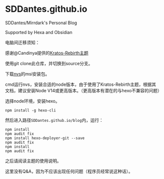# SDDantes.github.io
SDDantes/Mirrdark's Personal Blog

Supported by Hexa and Obsidian



电脑间迁移须知：

感谢@Candinya提供的[Kratos-Rebirth主题](https://github.com/Candinya/Kratos-Rebirth)

使用git clone此仓库，并切换到source分支。

下载[nvs](https://github.com/jasongin/nvs)的msi安装包。

cmd运行nvs，安装合适的node版本，由于使用了Kratos-Rebirth主题，根据其文档，建议安装Node V14或更高版本。（更高版本有潜在的与hexo不兼容的问题）

选择node环境，安装hexo。

```
npm install -g hexo-cli
```

然后进入路径`SDDantes.github.io/blog`内，运行：

```
npm install
npm audit fix
npm install hexo-deployer-git --save
npm audit fix
npm install
npm audit fix
```

之后请阅读主题的使用说明。



这里没有Q&A，因为不应该出现任何问题（程序员经常说这种话）。
